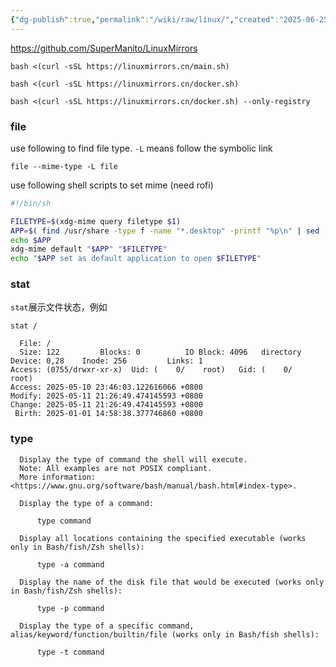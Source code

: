 ```yaml
---
{"dg-publish":true,"permalink":"/wiki/raw/linux/","created":"2025-06-25T14:18:47.037+08:00"}
---
```



https://github.com/SuperManito/LinuxMirrors

```
bash <(curl -sSL https://linuxmirrors.cn/main.sh)
```

```
bash <(curl -sSL https://linuxmirrors.cn/docker.sh)
```

```
bash <(curl -sSL https://linuxmirrors.cn/docker.sh) --only-registry
```

### file

use following to find file type. `-L` means follow the symbolic link

```
file --mime-type -L file
```

use following shell scripts to set mime (need rofi)

```sh
#!/bin/sh

FILETYPE=$(xdg-mime query filetype $1)
APP=$( find /usr/share -type f -name "*.desktop" -printf "%p\n" | sed 's/\/.*\///g' | rofi -threads 0 -dmenu -i -p "select default app")
echo $APP
xdg-mime default "$APP" "$FILETYPE"
echo "$APP set as default application to open $FILETYPE"
```

### stat

`stat`展示文件状态，例如

```
stat /

  File: /
  Size: 122       	Blocks: 0          IO Block: 4096   directory
Device: 0,28	Inode: 256         Links: 1
Access: (0755/drwxr-xr-x)  Uid: (    0/    root)   Gid: (    0/    root)
Access: 2025-05-10 23:46:03.122616066 +0800
Modify: 2025-05-11 21:26:49.474145593 +0800
Change: 2025-05-11 21:26:49.474145593 +0800
 Birth: 2025-01-01 14:58:38.377746860 +0800
```

### type

```
  Display the type of command the shell will execute.
  Note: All examples are not POSIX compliant.
  More information: <https://www.gnu.org/software/bash/manual/bash.html#index-type>.

  Display the type of a command:

      type command

  Display all locations containing the specified executable (works only in Bash/fish/Zsh shells):

      type -a command

  Display the name of the disk file that would be executed (works only in Bash/fish/Zsh shells):

      type -p command

  Display the type of a specific command, alias/keyword/function/builtin/file (works only in Bash/fish shells):

      type -t command
```
